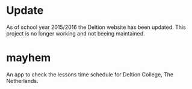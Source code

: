 Update
======
As of school year 2015/2016 the Deltion website has been updated.
This project is no longer working and not beeing maintained.


mayhem
======

An app to check the lessons time schedule for Deltion College, The Netherlands.
